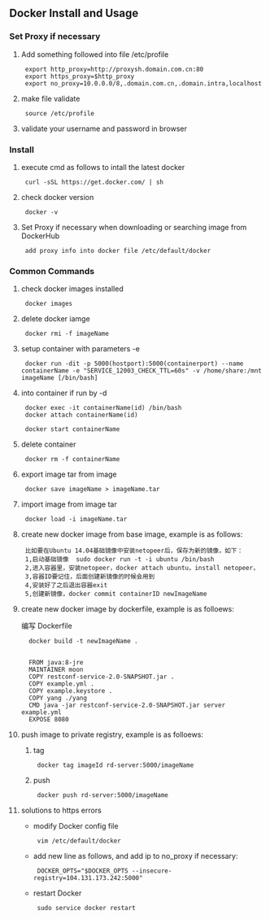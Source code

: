 ## Docker Install and Usage

### Set Proxy if necessary
 1. Add something followed into file /etc/profile
     
         export http_proxy=http://proxysh.domain.com.cn:80
         export https_proxy=$http_proxy
         export no_proxy=10.0.0.0/8,.domain.com.cn,.domain.intra,localhost       
 2. make file validate
 
         source /etc/profile        
 3. validate your username and password in browser

### Install
 1. execute cmd as follows to intall the latest docker
 
         curl -sSL https://get.docker.com/ | sh        
 2. check docker version
 
         docker -v       
 3. Set Proxy if necessary when downloading or searching image from DockerHub
 
         add proxy info into docker file /etc/default/docker
        
### Common Commands
 1. check docker images installed
 
         docker images
 2. delete docker iamge
 
         docker rmi -f imageName
        
 3. setup container with parameters -e
 
         docker run -dit -p 5000(hostport):5000(containerport) --name containerName -e "SERVICE_12003_CHECK_TTL=60s" -v /home/share:/mnt imageName [/bin/bash]
        
 4. into container if run by -d
 
         docker exec -it containerName(id) /bin/bash
         docker attach containerName(id)
    
         docker start containerName
 5. delete container
 
         docker rm -f containerName
        
 6. export image tar from image
 
         docker save imageName > imageName.tar
 
 7. import image from image tar
 
         docker load -i imageName.tar
        
 8. create new docker image from base image, example is as follows:
 
         比如要在Ubuntu 14.04基础镜像中安装netopeer后，保存为新的镜像，如下：
         1,启动基础镜像  sudo docker run -t -i ubuntu /bin/bash
         2,进入容器里，安装netopeer，docker attach ubuntu，install netopeer，
         3,容器ID要记住，后面创建新镜像的时候会用到
         4,安装好了之后退出容器exit
         5,创建新镜像，docker commit containerID newImageName
        
 9. create new docker image by dockerfile, example is as folloews:
 
     编写 Dockerfile

          docker build -t newImageName .
        

          FROM java:8-jre
          MAINTAINER moon
          COPY restconf-service-2.0-SNAPSHOT.jar .
          COPY example.yml .
          COPY example.keystore .
          COPY yang ./yang
          CMD java -jar restconf-service-2.0-SNAPSHOT.jar server example.yml
          EXPOSE 8080

    
 10. push image to private registry, example is as folloews:
 
     1. tag
            
             docker tag imageId rd-server:5000/imageName
     2. push
     
             docker push rd-server:5000/imageName
           
 11. solutions to https errors
     
     - modify Docker config file
            
            vim /etc/default/docker

     - add new line as follows, and add ip to no_proxy if necessary:
     
            DOCKER_OPTS="$DOCKER_OPTS --insecure-registry=104.131.173.242:5000"
     - restart Docker
     
            sudo service docker restart
